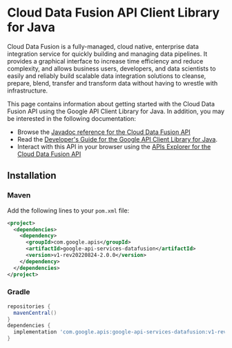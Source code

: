 # Cloud Data Fusion API Client Library for Java

Cloud Data Fusion is a fully-managed, cloud native, enterprise data integration service for quickly building and managing data pipelines. It provides a graphical interface to increase time efficiency and reduce complexity, and allows business users, developers, and data scientists to easily and reliably build scalable data integration solutions to cleanse, prepare, blend, transfer and transform data without having to wrestle with infrastructure.

This page contains information about getting started with the Cloud Data Fusion API
using the Google API Client Library for Java. In addition, you may be interested
in the following documentation:

* Browse the [Javadoc reference for the Cloud Data Fusion API][javadoc]
* Read the [Developer's Guide for the Google API Client Library for Java][google-api-client].
* Interact with this API in your browser using the [APIs Explorer for the Cloud Data Fusion API][api-explorer]

## Installation

### Maven

Add the following lines to your `pom.xml` file:

```xml
<project>
  <dependencies>
    <dependency>
      <groupId>com.google.apis</groupId>
      <artifactId>google-api-services-datafusion</artifactId>
      <version>v1-rev20220824-2.0.0</version>
    </dependency>
  </dependencies>
</project>
```

### Gradle

```gradle
repositories {
  mavenCentral()
}
dependencies {
  implementation 'com.google.apis:google-api-services-datafusion:v1-rev20220824-2.0.0'
}
```

[javadoc]: https://googleapis.dev/java/google-api-services-datafusion/latest/index.html
[google-api-client]: https://github.com/googleapis/google-api-java-client/
[api-explorer]: https://developers.google.com/apis-explorer/#p/datafusion/v1/
